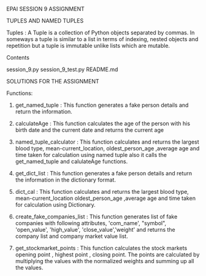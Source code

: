 EPAI SESSION 9 ASSIGNMENT 

TUPLES AND NAMED TUPLES

Tuples :
A Tuple is a collection of Python objects separated by commas. In someways a tuple is similar to a list in terms of indexing, nested objects and repetition but a tuple is immutable unlike lists which are mutable.

Contents 

session_9.py
session_9_test.py
README.md


SOLUTIONS FOR THE ASSIGNMENT

Functions:
1) get_named_tuple : This function generates a fake person details and return the information.

2) calculateAge : This function calculates the age of the person with his birth date and the current date and returns the current age 

3) named_tuple_calculator : This function calculates and returns the largest blood type, mean-current_location, oldest_person_age ,average age and time taken for calculation using named tuple also it calls the get_named_tuple and calulateAge functions.

4) get_dict_list : This function generates a fake person details and return the information in the dictionary format.

5) dict_cal : This function calculates and returns the largest blood type, mean-current_location oldest_person_age ,average age and time taken for calculation using Dictionary.

6) create_fake_companies_list : This function generates list of fake companies with following attributes,
    'com_name', "symbol", 'open_value', 'high_value', 'close_value','weight' and returns the company list and company market value list.

7) get_stockmarket_points : This function calculates the stock markets opening point , highest point , closing point. The points are calculated by multiplying the values with the normalized weights and summing up all the values.